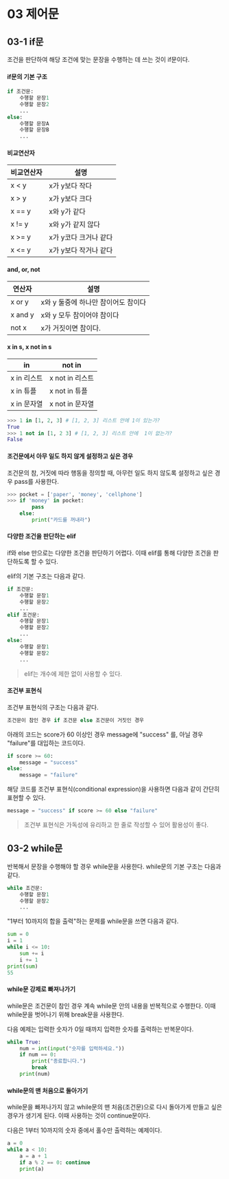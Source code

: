 # 03 제어문



## 03-1 if문

조건을 판단하여 해당 조건에 맞는 문장을 수행하는 데 쓰는 것이 if문이다.

#### if문의 기본 구조

```python
if 조건문:
    수행할 문장1
    수행할 문장2
    ...
else:
    수행할 문장A
    수행할 문장B
    ...
```



#### 비교연산자

| 비교연산자 | 설명                  |
| ---------- | --------------------- |
| x < y      | x가 y보다 작다        |
| x > y      | x가 y보다 크다        |
| x == y     | x와 y가 같다          |
| x != y     | x와 y가 같지 않다     |
| x >= y     | x가 y코다 크거나 같다 |
| x <= y     | x가 y보다 작거나 같다 |



#### and, or, not

| 연산자  | 설명                                |
| ------- | ----------------------------------- |
| x or y  | x와 y 둘중에 하나만 참이어도 참이다 |
| x and y | x와 y 모두 참이어야 참이다          |
| not x   | x가 거짓이면 참이다.                |



#### x in s, x not in s

| in          | not in          |
| ----------- | --------------- |
| x in 리스트 | x not in 리스트 |
| x in 튜플   | x not in 튜플   |
| x in 문자열 | x not in 문자열 |

```python
>>> 1 in [1, 2, 3] # [1, 2, 3] 리스트 안에 1이 있는가?
True
>>> 1 not in [1, 2 3] # [1, 2, 3] 리스트 안에  1이 없는가?
False
```



#### 조건문에서 아무 일도 하지 않게 설정하고 싶은 경우

조건문의 참, 거짓에 따라 행동을 정의할 때, 아무런 일도 하지 않도록 설정하고 싶은 경우 pass를 사용한다.

```python
>>> pocket = ['paper', 'money', 'cellphone']
>>> if 'money' in pocket:
    	pass
    else:
        print("카드를 꺼내라")
```



#### 다양한 조건을 판단하는 elif

if와 else 만으로는 다양한 조건을 판단하기 어렵다. 이때 elif를 통해 다양한 조건을 판단하도록 할 수 있다. 

elif의 기본 구조는 다음과 같다.

```python
if 조건문:
    수행할 문장1
    수행할 문장2
    ...
elif 조건문:
    수행할 문장1
    수행할 문장2
    ...
else:
    수행할 문장1
    수행할 문장2
    ...
```

> elif는 개수에 제한 없이 사용할 수 있다.



#### 조건부 표현식

조건부 표현식의 구조는 다음과 같다.

```python
조건문이 참인 경우 if 조건문 else 조건문이 거짓인 경우
```

아래의 코드는 score가 60 이상인 경우 message에 "success" 를, 아닐 경우 "failure"를 대입하는 코드이다.

```python
if score >= 60:
    message = "success"
else:
    message = "failure"
```

해당 코드를 조건부 표현식(conditional expression)을 사용하면 다음과 같이 간단히 표현할 수 있다.

```python
message = "success" if score >= 60 else "failure"
```

> 조건부 표현식은 가독성에 유리하고 한 줄로 작성할 수 있어 활용성이 좋다.



## 03-2 while문

반복해서 문장을 수행해야 할 경우 while문을 사용한다. while문의 기본 구조는 다음과 같다.

```python
while 조건문:
    수행할 문장1
    수행할 문장2
    ...
```



"1부터 10까지의 합을 출력"하는 문제를 while문을 쓰면 다음과 같다.

```python
sum = 0
i = 1
while i <= 10:
    sum += i
    i += 1
print(sum)
55
```



#### while문 강제로 빠져나가기

while문은 조건문이 참인 경우 계속 while문 안의 내용을 반복적으로 수행한다. 이때 while문을 벗어나기 위해 break문을 사용한다. 

다음 예제는 입력한 숫자가 0일 때까지 입력한 숫자를 출력하는 반복문이다.

```python
while True:
    num = int(input("숫자를 입력하세요."))
    if num == 0:
        print("종료합니다.")
        break
    print(num)
```



#### while문의 맨 처음으로 돌아가기

while문을 빠져나가지 않고 while문의 맨 처음(조건문)으로 다시 돌아가게 만들고 싶은 경우가 생기게 된다. 이때 사용하는 것이 continue문이다.

다음은 1부터 10까지의 숫자 중에서 홀수만 출력하는 예제이다.

```python
a = 0
while a < 10:
    a = a + 1
    if a % 2 == 0: continue
    print(a)
```

